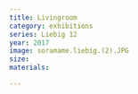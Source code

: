 ```yaml
---
title: Livingroom  
category: exhibitions
series: Liebig 12
year: 2017
image: soramame.liebig.(2).JPG
size: 
materials: 

---
```


